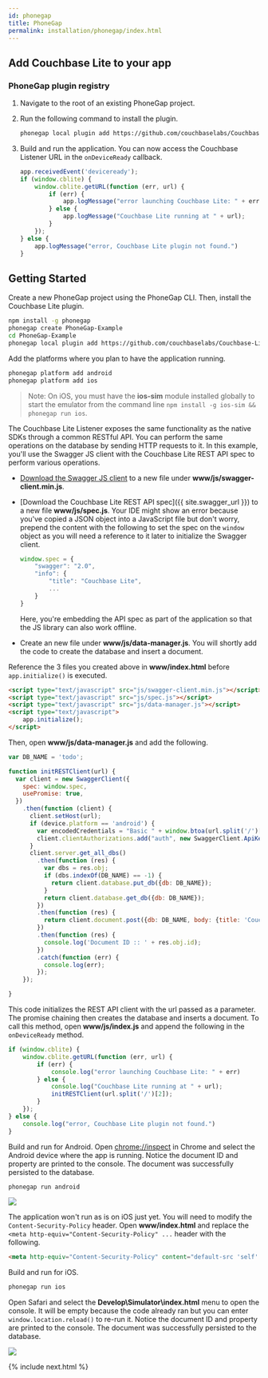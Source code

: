 ```yaml
---
id: phonegap
title: PhoneGap
permalink: installation/phonegap/index.html
---
```


## Add Couchbase Lite to your app

### PhoneGap plugin registry

1. Navigate to the root of an existing PhoneGap project.
2. Run the following command to install the plugin.

	```bash
	phonegap local plugin add https://github.com/couchbaselabs/Couchbase-Lite-PhoneGap-Plugin.git
	```
	
3. Build and run the application. You can now access the Couchbase Listener URL in the `onDeviceReady` callback.

	```javascript
	app.receivedEvent('deviceready');
	if (window.cblite) {
		window.cblite.getURL(function (err, url) {
			if (err) {
				app.logMessage("error launching Couchbase Lite: " + err)
			} else {
				app.logMessage("Couchbase Lite running at " + url);
			}
		});
	} else {
		app.logMessage("error, Couchbase Lite plugin not found.")
	}
	```

## Getting Started

Create a new PhoneGap project using the PhoneGap CLI. Then, install the Couchbase Lite plugin.

```bash
npm install -g phonegap
phonegap create PhoneGap-Example
cd PhoneGap-Example
phonegap local plugin add https://github.com/couchbaselabs/Couchbase-Lite-PhoneGap-Plugin.git
```

Add the platforms where you plan to have the application running.

```bash
phonegap platform add android
phonegap platform add ios
```

> Note: On iOS, you must have the **ios-sim** module installed globally to start the emulator from the command line `npm install -g ios-sim && phonegap run ios`.

The Couchbase Lite Listener exposes the same functionality as the native SDKs through a common RESTful API. You can perform the same operations on the database by sending HTTP requests to it. In this example, you'll use the Swagger JS client with the Couchbase Lite REST API spec to perform various operations.

- [Download the Swagger JS client](http://couchbase-docs.s3.amazonaws.com/assets/swagger-js/2.x/swagger-client.min.js) to a new file under **www/js/swagger-client.min.js**.
- [Download the Couchbase Lite REST API spec]({{ site.swagger_url }}) to a new file **www/js/spec.js**. Your IDE might show an error because you've copied a JSON object into a JavaScript file but don't worry, prepend the content with the following to set the spec on the `window` object as you will need a reference to it later to initialize the Swagger client.

	```javascript
	window.spec = {
		"swagger": "2.0",
		"info": {
			"title": "Couchbase Lite",
			...
		}
	}
	```
  Here, you're embedding the API spec as part of the application so that the JS library can also work offline.
- Create an new file under **www/js/data-manager.js**. You will shortly add the code to create the database and insert a document.
  
Reference the 3 files you created above in **www/index.html** before `app.initialize()` is executed.

```html
<script type="text/javascript" src="js/swagger-client.min.js"></script>
<script type="text/javascript" src="js/spec.js"></script>
<script type="text/javascript" src="js/data-manager.js"></script>
<script type="text/javascript">
    app.initialize();
</script>
```

Then, open **www/js/data-manager.js** and add the following.

```javascript
var DB_NAME = 'todo';

function initRESTClient(url) {
  var client = new SwaggerClient({
    spec: window.spec,
    usePromise: true,
  })
    .then(function (client) {
      client.setHost(url);
      if (device.platform == 'android') {
        var encodedCredentials = "Basic " + window.btoa(url.split('/')[1].split('@')[0]);
        client.clientAuthorizations.add("auth", new SwaggerClient.ApiKeyAuthorization('Authorization', encodedCredentials, 'header'));
      }
      client.server.get_all_dbs()
        .then(function (res) {
          var dbs = res.obj;
          if (dbs.indexOf(DB_NAME) == -1) {
            return client.database.put_db({db: DB_NAME});
          }
          return client.database.get_db({db: DB_NAME});
        })
        .then(function (res) {
          return client.document.post({db: DB_NAME, body: {title: 'Couchbase Mobile', sdk: 'PhoneGap'}});
        })
        .then(function (res) {
          console.log('Document ID :: ' + res.obj.id);
        })
        .catch(function (err) {
          console.log(err);
        });
    });

}
```

This code initializes the REST API client with the url passed as a parameter. The promise chaining then creates the database and inserts a document. To call this method, open **www/js/index.js** and append the following in the `onDeviceReady` method.

```javascript
if (window.cblite) {
	window.cblite.getURL(function (err, url) {
		if (err) {
			console.log("error launching Couchbase Lite: " + err)
		} else {
			console.log("Couchbase Lite running at " + url);
			initRESTClient(url.split('/')[2]);
		}
	});
} else {
	console.log("error, Couchbase Lite plugin not found.")
}
```

Build and run for Android. Open [chrome://inspect](chrome://inspect) in Chrome and select the Android device where the app is running. Notice the document ID and property are printed to the console. The document was successfully persisted to the database.

```bash
phonegap run android
```

![](../img/phonegap-console-android.png)

The application won't run as is on iOS just yet. You will need to modify the `Content-Security-Policy` header. Open **www/index.html** and replace the `<meta http-equiv="Content-Security-Policy" ...` header with the following.

```html
<meta http-equiv="Content-Security-Policy" content="default-src 'self' gap://ready file://* *; style-src 'self' 'unsafe-inline'; script-src 'self' 'unsafe-inline' 'unsafe-eval'">
```
 
Build and run for iOS.

```bash
phonegap run ios
```

Open Safari and select the **Develop\Simulator\index.html** menu to open the console. It will be empty because the code already ran but you can enter `window.location.reload()` to re-run it. Notice the document ID and property are printed to the console. The document was successfully persisted to the database.

![](../img/phonegap-console-ios.png)

{% include next.html %}